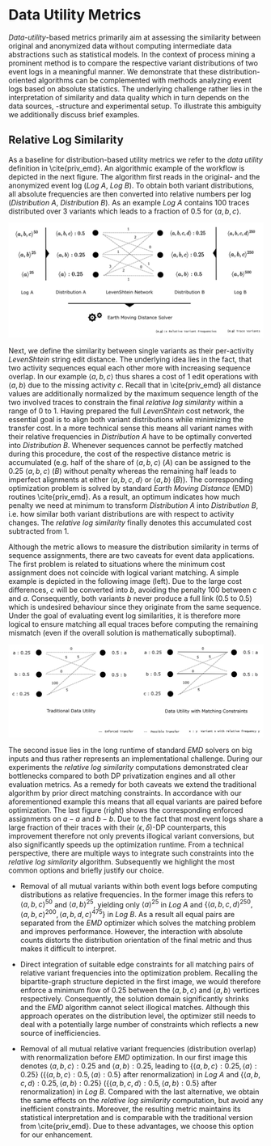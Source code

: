 # Data Utility Metrics

*Data-utility*-based metrics primarily aim at assessing the similarity between original and anonymized data without computing intermediate data abstractions such as statistical models. In the context of process mining a prominent method is to compare the respective variant distributions of two event logs in a meaningful manner. We demonstrate that these distribution-oriented algorithms can be complemented with methods analyzing event logs based on absolute statistics. The underlying challenge rather lies in the interpretation of similarity and data quality which in turn depends on the data sources, -structure and experimental setup. To illustrate this ambiguity we additionally discuss brief examples.

## Relative Log Similarity

As a baseline for distribution-based utility metrics we refer to the *data utility* definition in \cite{priv_emd}. An algorithmic example of the workflow is depicted in the next figure. The algorithm first reads in the original- and the anonymized event log (*Log A*, *Log B*). To obtain both variant distributions, all absolute frequencies are then converted into relative numbers per log (*Distribution A*, *Distribution B*). As an example *Log A* contains 100 traces distributed over 3 variants which leads to a fraction of 0.5 for $\langle a,b,c \rangle$.    

<p align="center">
<img src="images/metric_1.png" alt="Relative Log Similarity Example" width="700"/>
</p>

Next, we define the similarity between single variants as their per-activity *LevenShtein* string edit distance. The underlying idea lies in the fact, that two activity sequences equal each other more with increasing sequence overlap. In our example $\langle a,b,c \rangle$ thus shares a cost of 1 edit operations with $\langle a,b \rangle$ due to the missing activity $c$. Recall that in \cite{priv_emd} all distance values are additionally normalized by the maximum sequence length of the two involved traces to constrain the final *relative log similarity* within a range of 0 to 1. Having prepared the full *LevenShtein* cost network, the essential goal is to align both variant distributions while minimizing the transfer cost. In a more technical sense this means all variant names with their relative frequencies in *Distribution A* have to be optimally converted into *Distribution B*. Whenever sequences cannot be perfectly matched during this procedure, the cost of the respective distance metric is accumulated (e.g. half of the share of $\langle a,b,c \rangle$ $(A)$ can be assigned to the 0.25 $\langle a,b,c \rangle$ $(B)$ without penalty whereas the remaining half leads to imperfect alignments at either $\langle a,b,c,d \rangle$ or $\langle a,b \rangle$ ($B$)). The corresponding optimization problem is solved by standard *Earth Moving Distance* (EMD) routines \cite{priv_emd}. As a result, an optimum indicates how much penalty we need at minimum to transform *Distribution A* into *Distribution B*, i.e. how similar both variant distributions are with respect to activity changes. The *relative log similarity* finally denotes this accumulated cost subtracted from 1.  

Although the metric allows to measure the distribution similarity in terms of sequence assignments, there are two caveats for event data applications. The first problem is related to situations where the minimum cost assignment does not coincide with logical variant matching. A simple example is depicted in the following image (left).
Due to the large cost differences, $c$ will be converted into $b$, avoiding the penalty 100 between $c$ and $a$. Consequently, both variants $b$ never produce a full link (0.5 to 0.5) which is undesired behaviour since they originate from the same sequence. Under the goal of evaluating event log similarities, it is therefore more logical to ensure matching all equal traces before computing the remaining mismatch (even if the overall solution is mathematically suboptimal).    

<p align="center">
<img src="images/metric_2.png" alt="Relative Log Similarity Example" width="700"/>
</p>

The second issue lies in the long runtime of standard *EMD* solvers on big inputs and thus rather represents an implementational challenge. During our experiments the *relative log similarity* computations demonstrated clear bottlenecks compared to both DP privatization engines and all other evaluation metrics.
As a remedy for both caveats we extend the traditional algorithm by prior direct matching constraints. In accordance with our aforementioned example this means that all equal variants are paired before optimization. The last figure (right) shows the corresponding enforced assignments on $a-a$ and $b-b$. Due to the fact that most event logs share a large fraction of their traces with their $(\epsilon,\delta)$-DP counterparts, this improvement therefore not only prevents illogical variant conversions, but also significantly speeds up the optimization runtime.
From a technical perspective, there are multiple ways to integrate such constraints into the *relative log similarity* algorithm. Subsequently we highlight the most common options and briefly justify our choice.

*  Removal of all mutual variants within both event logs before computing distributions as relative frequencies. In the former image this refers to $\langle a,b,c \rangle^{50}$ and $\langle a,b \rangle^{25}$, yielding only $\langle a \rangle^{25}$ in *Log A* and $\{\langle a,b,c,d \rangle^{250}, \langle a,b,c \rangle^{200}, \langle a,b,d,c \rangle^{475}\}$ in *Log B*. As a result all equal pairs are separated from the *EMD* optimizer which solves the matching problem and improves performance. However, the interaction with absolute counts distorts the distribution orientation of the final metric and thus makes it difficult to interpret.

* Direct integration of suitable edge constraints for all matching pairs of relative variant frequencies into the optimization problem. Recalling the bipartite-graph structure depicted in the first image, we would therefore enforce a minimum flow of 0.25 between the $\langle a,b,c \rangle$ and $\langle a,b \rangle$ vertices respectively. Consequently, the solution domain significantly shrinks and the *EMD* algorithm cannot select illogical matches. Although this approach operates on the distribution level, the optimizer still needs to deal with a potentially large number of constraints which reflects a new source of inefficiencies.

* Removal of all mutual relative variant frequencies (distribution overlap) with renormalization before *EMD* optimization. In our first image this denotes $\langle a,b,c \rangle : 0.25$ and $\langle a,b \rangle : 0.25$, leading to $\{\langle a,b,c \rangle : 0.25, \langle a \rangle : 0.25\}$ ($\{\langle a,b,c \rangle : 0.5, \langle a \rangle : 0.5\}$ after renormalization) in *Log A* and $\{\langle a,b,c,d \rangle : 0.25, \langle a,b \rangle : 0.25\}$ ($\{\langle a,b,c,d \rangle : 0.5, \langle a,b \rangle : 0.5\}$ after renormalization) in *Log B*.
Compared with the last alternative, we obtain the same effects on the *relative log similarity* computation, but avoid any inefficient constraints. Moreover, the resulting metric maintains its statistical interpretation and is comparable with the traditional version from \cite{priv_emd}. Due to these advantages, we choose this option for our enhancement.

